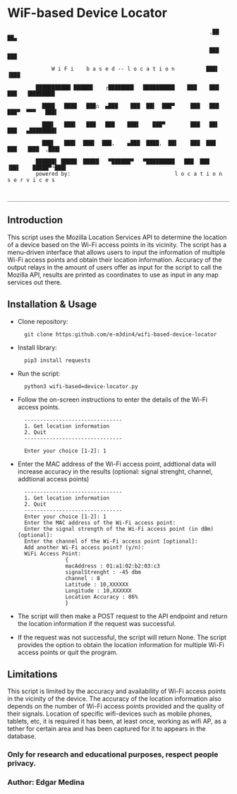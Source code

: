 # WiF-based Device Locator

                                                                                           
                                                                    ,██   ██▄              
                                                                                           
                                                                    ███   ███              
                                                                                           
                  W i F i    b a s e d -- l o c a t i o n          ███▌  ▐███              
                                                                                           
             ███████████ ██████    ┌████████   ██████████    ███    ███   ███   ▐████████   
                                                                                           
               ████   ████   ███⌂  ▄███    ███  ██▌  ███▀     ███   ███   ███▀  ▀▀▀   ███▌   
                                                                                           
               ███▌   ███▌   ███   ███    ███▌    ███▀        ███   ██▌   ███   ▄████████▌   
                                                                                           
               ███▌   ███▌  ███▌  ███,    ▄███  ████,  ██▌    ███  ███   ███   ▐███  ,███▌  
                                                                                           
             ██████▌ █████  █████   ▀██████▀   ▀█████████   ███  ███   ▐██▌    █████▀└███▌ 
             powered by:                                 l o c a t i o n   s e r v i c e s 
                                                                                           
            ________________________________________________________________________________ 

##  Introduction

This script uses the Mozilla Location Services API to determine the location of a device based on the Wi-Fi access points in its vicinity. The script has a menu-driven interface that allows users to input the information of multiple Wi-Fi access points and obtain their location information. Accuracy of the output relays in the amount of users offer as input for the script to call the Mozilla API, results are printed as coordinates to use as input in any map services out there. 

## Installation & Usage 

	   
- Clone repository: 

		git clone https:github.com/e-m3din4/wifi-based-device-locator

- Install library:

        pip3 install requests

- Run the script:

		python3 wifi-based=device-locator.py

- Follow the on-screen instructions to enter the details of the Wi-Fi access points.
		
		-------------------------------
		1. Get location information
		2. Quit
		-------------------------------
		
		Enter your choice [1-2]: 1
	
- Enter the MAC address of the Wi-Fi access point, addtional data will increase accuracy in the results (optional: signal strenght, channel, addtional access points) 

		
		-------------------------------
		1. Get location information
		2. Quit
		-------------------------------
		Enter your choice [1-2]: 1
		Enter the MAC address of the Wi-Fi access point: 
		Enter the signal strength of the Wi-Fi access point (in dBm) [optional]: 
		Enter the channel of the Wi-Fi access point [optional]: 
		Add another Wi-Fi access point? (y/n):
		WiFi Access Point:
			         {
			         macAddress : 01:a1:02:b2:03:c3
			         signalStrenght : -45 dbm
			         channel : 8
			         Latitude : 10,XXXXXX
			         Longitude : 10,XXXXXX
			         Location Accuracy : 86%
			         }
	
- The script will then make a POST request to the API endpoint and return the location information if the request was successful.


- If the request was not successful, the script will return None. The script provides the option to obtain the location information for multiple Wi-Fi access points or quit the program.

## Limitations

This script is limited by the accuracy and availability of Wi-Fi access points in the vicinity of the device. The accuracy of the location information also depends on the number of Wi-Fi access points provided and the quality of their signals. Location of specific wifi-devices such as mobile phones, tablets, etc, it is required it has been, at least once, working as wifi AP, as a tether for certain area and has been captured for it to appears in the database. 

### Only for research and educational purposes, respect people privacy.
### Author: Edgar Medina   
    
